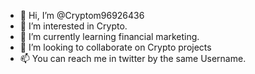 - 👋 Hi, I’m @Cryptom96926436
- 👀 I’m interested in Crypto.
- 🌱 I’m currently learning financial marketing.
- 💞️ I’m looking to collaborate on Crypto projects
- 📫 You can reach me in twitter by the same Username.

<!---
Cryptom96926436/Cryptom96926436 is a ✨ special ✨ repository because its `README.md` (this file) appears on your GitHub profile.
You can click the Preview link to take a look at your changes.
--->
